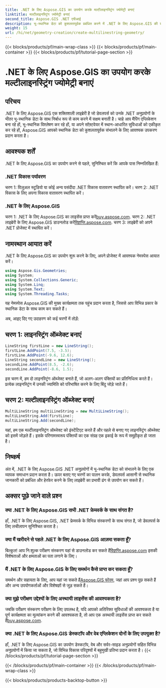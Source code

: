 ```yaml
---
title: .NET के लिए Aspose.GIS का उपयोग करके मल्टीलाइनस्ट्रिंग ज्योमेट्री बनाएं
linktitle: मल्टीलाइनस्ट्रिंग ज्योमेट्री बनाएं
second_title: Aspose.GIS .NET एपीआई
description: भू-स्थानिक डेटा को कुशलतापूर्वक प्रबंधित करने में .NET के लिए Aspose.GIS की शक्ति का अन्वेषण करें। सहज अनुभव के लिए अभी डाउनलोड करें।
weight: 15
url: /hi/net/geometry-creation/create-multilinestring-geometry/
---
```


{{< blocks/products/pf/main-wrap-class >}}
{{< blocks/products/pf/main-container >}}
{{< blocks/products/pf/tutorial-page-section >}}

# .NET के लिए Aspose.GIS का उपयोग करके मल्टीलाइनस्ट्रिंग ज्योमेट्री बनाएं

## परिचय
.NET के लिए Aspose.GIS एक शक्तिशाली लाइब्रेरी है जो डेवलपर्स को उनके .NET अनुप्रयोगों के भीतर भू-स्थानिक डेटा के साथ निर्बाध रूप से काम करने में सक्षम बनाती है। चाहे आप मैपिंग एप्लिकेशन बना रहे हों, भू-स्थानिक विश्लेषण कर रहे हों, या अपने सॉफ़्टवेयर में स्थान-आधारित सुविधाओं को एकीकृत कर रहे हों, Aspose.GIS आपको स्थानिक डेटा को कुशलतापूर्वक संभालने के लिए आवश्यक उपकरण प्रदान करता है।
## आवश्यक शर्तें
.NET के लिए Aspose.GIS का उपयोग करने से पहले, सुनिश्चित करें कि आपके पास निम्नलिखित हैं:
### .NET विकास पर्यावरण
चरण 1: विज़ुअल स्टूडियो या कोई अन्य पसंदीदा .NET विकास वातावरण स्थापित करें।
चरण 2: .NET विकास के लिए अपना विकास वातावरण स्थापित करें।
### .NET के लिए Aspose.GIS
 चरण 1: .NET के लिए Aspose.GIS का लाइसेंस प्राप्त करें[buy.aspose.com](https://purchase.aspose.com/buy).
 चरण 2: .NET लाइब्रेरी के लिए Aspose.GIS डाउनलोड करें[विज्ञप्ति.aspose.com](https://releases.aspose.com/gis/net/).
चरण 3: लाइब्रेरी को अपने .NET प्रोजेक्ट में स्थापित करें।

## नामस्थान आयात करें
.NET के लिए Aspose.GIS का उपयोग शुरू करने के लिए, अपने प्रोजेक्ट में आवश्यक नेमस्पेस आयात करें।

```csharp
using Aspose.Gis.Geometries;
using System;
using System.Collections.Generic;
using System.Linq;
using System.Text;
using System.Threading.Tasks;
```
यह नेमस्पेस Aspose.GIS की मुख्य कार्यक्षमता तक पहुंच प्रदान करता है, जिससे आप विभिन्न प्रकार के स्थानिक डेटा के साथ काम कर सकते हैं।

अब, आइए दिए गए उदाहरण को कई चरणों में तोड़ें:
## चरण 1: लाइनस्ट्रिंग ऑब्जेक्ट बनाएं
```csharp
LineString firstLine = new LineString();
firstLine.AddPoint(7.5, -3.5);
firstLine.AddPoint(-9.6, 12.6);
LineString secondLine = new LineString();
secondLine.AddPoint(8.5, -2.6);
secondLine.AddPoint(-8.6, 1.5);
```
इस चरण में, हम दो लाइनस्ट्रिंग ऑब्जेक्ट बनाते हैं, जो अलग-अलग पंक्तियों का प्रतिनिधित्व करते हैं। प्रत्येक लाइनस्ट्रिंग में उनकी ज्यामिति को परिभाषित करने के लिए बिंदु जोड़े जाते हैं।
## चरण 2: मल्टीलाइनस्ट्रिंग ऑब्जेक्ट बनाएं
```csharp
MultiLineString multiLineString = new MultiLineString();
multiLineString.Add(firstLine);
multiLineString.Add(secondLine);
```
यहां, हम एक मल्टीलाइनस्ट्रिंग ऑब्जेक्ट को इंस्टेंटिएट करते हैं और पहले से बनाए गए लाइनस्ट्रिंग ऑब्जेक्ट को इसमें जोड़ते हैं। इसके परिणामस्वरूप पंक्तियों का एक संग्रह एक इकाई के रूप में समूहीकृत हो जाता है।

## निष्कर्ष
अंत में, .NET के लिए Aspose.GIS .NET अनुप्रयोगों में भू-स्थानिक डेटा को संभालने के लिए एक व्यापक समाधान प्रदान करता है। ऊपर बताए गए चरणों का पालन करके, डेवलपर्स आसानी से स्थानिक जानकारी को प्रबंधित और हेरफेर करने के लिए लाइब्रेरी का प्रभावी ढंग से उपयोग कर सकते हैं।
## अक्सर पूछे जाने वाले प्रश्न
### क्या .NET के लिए Aspose.GIS सभी .NET फ्रेमवर्क के साथ संगत है?
हाँ, .NET के लिए Aspose.GIS, .NET फ्रेमवर्क के विभिन्न संस्करणों के साथ संगत है, जो डेवलपर्स के लिए लचीलापन सुनिश्चित करता है।
### क्या मैं खरीदने से पहले .NET के लिए Aspose.GIS आज़मा सकता हूँ?
 बिल्कुल! आप नि:शुल्क परीक्षण संस्करण यहां से डाउनलोड कर सकते हैं[विज्ञप्ति.aspose.com](https://releases.aspose.com/) इसकी विशेषताओं और क्षमताओं का पता लगाने के लिए।
### मैं .NET के लिए Aspose.GIS के लिए समर्थन कैसे प्राप्त कर सकता हूँ?
 समर्थन और सहायता के लिए, आप यहां जा सकते हैं[Aspose.GIS फोरम](https://forum.aspose.com/c/gis/33), जहां आप प्रश्न पूछ सकते हैं और अन्य उपयोगकर्ताओं और विशेषज्ञों से जुड़ सकते हैं।
### क्या मुझे परीक्षण उद्देश्यों के लिए अस्थायी लाइसेंस की आवश्यकता है?
जबकि परीक्षण संस्करण परीक्षण के लिए उपलब्ध है, यदि आपको अतिरिक्त सुविधाओं की आवश्यकता है या पूर्ण कार्यक्षमता का मूल्यांकन करने की आवश्यकता है, तो आप एक अस्थायी लाइसेंस प्राप्त कर सकते हैं[buy.aspose.com](https://purchase.aspose.com/temporary-license/).
### क्या .NET के लिए Aspose.GIS डेस्कटॉप और वेब एप्लिकेशन दोनों के लिए उपयुक्त है?
हाँ, .NET के लिए Aspose.GIS का उपयोग डेस्कटॉप, वेब और सर्वर-साइड अनुप्रयोगों सहित विभिन्न अनुप्रयोगों में किया जा सकता है, जो विभिन्न विकास परिदृश्यों में बहुमुखी प्रतिभा प्रदान करता है।
{{< /blocks/products/pf/tutorial-page-section >}}

{{< /blocks/products/pf/main-container >}}
{{< /blocks/products/pf/main-wrap-class >}}

{{< blocks/products/products-backtop-button >}}
